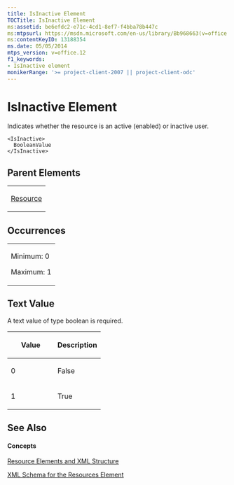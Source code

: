 ```yaml
---
title: IsInactive Element
TOCTitle: IsInactive Element
ms:assetid: be6efdc2-e71c-4cd1-8ef7-f4bba78b447c
ms:mtpsurl: https://msdn.microsoft.com/en-us/library/Bb968663(v=office.12)
ms:contentKeyID: 13188354
ms.date: 05/05/2014
mtps_version: v=office.12
f1_keywords:
- IsInactive element
monikerRange: '>= project-client-2007 || project-client-odc'
---
```


# IsInactive Element




Indicates whether the resource is an active (enabled) or inactive user.

    <IsInactive>
      BooleanValue
    </IsInactive>

## Parent Elements

<table>
<colgroup>
<col style="width: 100%" />
</colgroup>
<tbody>
<tr class="odd">
<td><p><a href="bb968715(v=office.12).md">Resource</a></p></td>
</tr>
</tbody>
</table>

## Occurrences

<table>
<colgroup>
<col style="width: 100%" />
</colgroup>
<tbody>
<tr class="odd">
<td><p>Minimum: 0</p>
<p>Maximum: 1</p></td>
</tr>
</tbody>
</table>

## Text Value

A text value of type boolean is required.

<table>
<colgroup>
<col style="width: 50%" />
<col style="width: 50%" />
</colgroup>
<thead>
<tr class="header">
<th><p>Value</p></th>
<th><p>Description</p></th>
</tr>
</thead>
<tbody>
<tr class="odd">
<td><p>0</p></td>
<td><p>False</p></td>
</tr>
<tr class="even">
<td><p>1</p></td>
<td><p>True</p></td>
</tr>
</tbody>
</table>

## See Also

#### Concepts

[Resource Elements and XML Structure](resource-elements-and-xml-structure.md)

[XML Schema for the Resources Element](xml-schema-for-the-resources-element.md)

